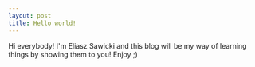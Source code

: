 ```yaml
---
layout: post
title: Hello world!
---
```


Hi everybody! I'm Eliasz Sawicki and this blog will be my way of learning things by showing them to you! Enjoy ;)
<script src="https://gist.github.com/Eluss/c3615ccf6f22051c4468.js"></script>
